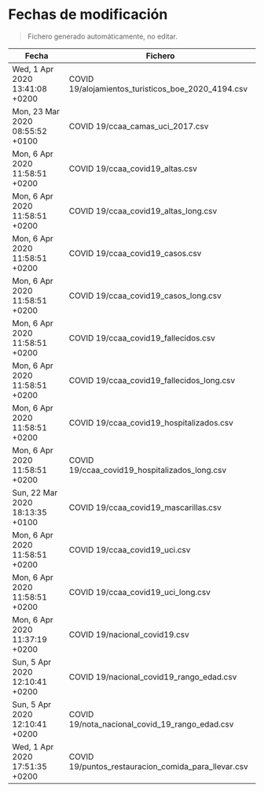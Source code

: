 # Fechas de modificación

> Fichero generado automáticamente, no editar.

| Fecha                           | Fichero                  |
|---------------------------------|--------------------------|
| Wed, 1 Apr 2020 13:41:08 +0200  | COVID 19/alojamientos_turisticos_boe_2020_4194.csv |
| Mon, 23 Mar 2020 08:55:52 +0100  | COVID 19/ccaa_camas_uci_2017.csv |
| Mon, 6 Apr 2020 11:58:51 +0200  | COVID 19/ccaa_covid19_altas.csv |
| Mon, 6 Apr 2020 11:58:51 +0200  | COVID 19/ccaa_covid19_altas_long.csv |
| Mon, 6 Apr 2020 11:58:51 +0200  | COVID 19/ccaa_covid19_casos.csv |
| Mon, 6 Apr 2020 11:58:51 +0200  | COVID 19/ccaa_covid19_casos_long.csv |
| Mon, 6 Apr 2020 11:58:51 +0200  | COVID 19/ccaa_covid19_fallecidos.csv |
| Mon, 6 Apr 2020 11:58:51 +0200  | COVID 19/ccaa_covid19_fallecidos_long.csv |
| Mon, 6 Apr 2020 11:58:51 +0200  | COVID 19/ccaa_covid19_hospitalizados.csv |
| Mon, 6 Apr 2020 11:58:51 +0200  | COVID 19/ccaa_covid19_hospitalizados_long.csv |
| Sun, 22 Mar 2020 18:13:35 +0100  | COVID 19/ccaa_covid19_mascarillas.csv |
| Mon, 6 Apr 2020 11:58:51 +0200  | COVID 19/ccaa_covid19_uci.csv |
| Mon, 6 Apr 2020 11:58:51 +0200  | COVID 19/ccaa_covid19_uci_long.csv |
| Mon, 6 Apr 2020 11:37:19 +0200  | COVID 19/nacional_covid19.csv |
| Sun, 5 Apr 2020 12:10:41 +0200  | COVID 19/nacional_covid19_rango_edad.csv |
| Sun, 5 Apr 2020 12:10:41 +0200  | COVID 19/nota_nacional_covid_19_rango_edad.csv |
| Wed, 1 Apr 2020 17:51:35 +0200  | COVID 19/puntos_restauracion_comida_para_llevar.csv |
